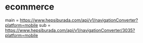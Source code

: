 # ecommerce


main = https://www.hepsiburada.com/api/v1/navigationConverter?platform=mobile
sub = https://www.hepsiburada.com/api/v1/navigationConverter/3035?platform=mobile

